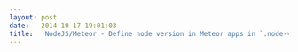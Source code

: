 ```yaml
---
layout:	post
date:	2014-10-17 19:01:03
title:	'NodeJS/Meteor - Define node version in Meteor apps in `.node-version`'
---
```


